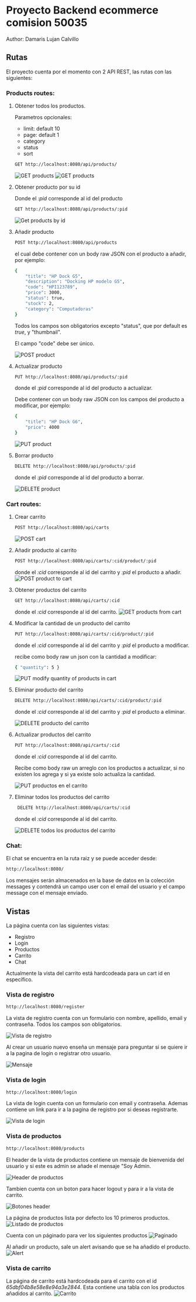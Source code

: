 # Proyecto Backend ecommerce comision 50035

Author: Damaris Lujan Calvillo

## Rutas

El proyecto cuenta por el momento con 2 API REST, las rutas con las siguientes:

### Products routes:

1.  Obtener todos los productos.

    Parametros opcionales:

    - limit: default 10
    - page: default 1
    - category
    - status
    - sort

    ```bash
    GET http://localhost:8080/api/products/
    ```

    ![GET products](https://res.cloudinary.com/doxztm7ed/image/upload/v1708964158/Backend/Readme/1_ilruir.png)
    ![GET products](https://res.cloudinary.com/doxztm7ed/image/upload/v1708964209/Backend/Readme/2_u2zauy.png)

2.  Obtener producto por su id

    Donde el _:pid_ corresponde al id del producto

    ```bash
    GET http://localhost:8080/api/products/:pid
    ```

    ![Get products by id](https://res.cloudinary.com/doxztm7ed/image/upload/v1708964657/Backend/Readme/3_y2dbzc.png)

3.  Añadir producto

    ```bash
    POST http://localhost:8080/api/products
    ```

    el cual debe contener con un body raw JSON con el producto a añadir, por ejemplo:

    ```bash
    {
        "title": "HP Dock G5",
        "description": "Docking HP modelo G5",
        "code": "HPI123789",
        "price": 3000,
        "status": true,
        "stock": 2,
        "category": "Computadoras"
    }
    ```

    Todos los campos son obligatorios excepto "status", que por default es _true_, y "thumbnail".

    El campo "code" debe ser único.

    ![POST product](https://res.cloudinary.com/doxztm7ed/image/upload/v1708964809/Backend/Readme/4_nrpnzo.png)

4.  Actualizar producto

    ```bash
    PUT http://localhost:8080/api/products/:pid
    ```

    donde el _:pid_ corresponde al id del producto a actualizar.

    Debe contener con un body raw JSON con los campos del producto a modificar, por ejemplo:

    ```bash
    {
        "title": "HP Dock G6",
        "price": 4000
    }
    ```

    ![PUT product](https://res.cloudinary.com/doxztm7ed/image/upload/v1708965458/Backend/Readme/5_myrjty.png)

5.  Borrar producto

    ```bash
    DELETE http://localhost:8080/api/products/:pid
    ```

    donde el _:pid_ corresponde al id del producto a borrar.

    ![DELETE product](https://res.cloudinary.com/doxztm7ed/image/upload/v1708965712/Backend/Readme/6_jraycq.png)

### Cart routes:

1. Crear carrito

   ```bash
   POST http://localhost:8080/api/carts
   ```

   ![POST cart](https://res.cloudinary.com/doxztm7ed/image/upload/v1708965788/Backend/Readme/7_vjnpy0.png)

2. Añadir producto al carrito

   ```bash
   POST http://localhost:8080/api/carts/:cid/product/:pid
   ```

   donde el _:cid_ corresponde al id del carrito y _:pid_ el producto a añadir.
   ![POST product to cart](https://res.cloudinary.com/doxztm7ed/image/upload/v1708966021/Backend/Readme/8_z5cdcv.png)

3. Obtener productos del carrito

   ```bash
   GET http://localhost:8080/api/carts/:cid
   ```

   donde el _:cid_ corresponde al id del carrito.
   ![GET products from cart](https://res.cloudinary.com/doxztm7ed/image/upload/v1708966097/Backend/Readme/9_cgzrfp.png)

4. Modificar la cantidad de un producto del carrito

   ```bash
   PUT http://localhost:8080/api/carts/:cid/product/:pid
   ```

   donde el _:cid_ corresponde al id del carrito y _:pid_ el producto a modificar.

   recibe como body raw un json con la cantidad a modificar:

   ```bash
   { "quantity": 5 }
   ```

   ![PUT modify quantity of products in cart](https://res.cloudinary.com/doxztm7ed/image/upload/v1708966356/Backend/Readme/10_pypmbq.png)

5. Eliminar producto del carrito

   ```bash
   DELETE http://localhost:8080/api/carts/:cid/product/:pid
   ```

   donde el _:cid_ corresponde al id del carrito y _:pid_ el producto a eliminar.

   ![DELETE producto del carrito](https://res.cloudinary.com/doxztm7ed/image/upload/v1708966586/Backend/Readme/11_apeu8m.png)

6. Actualizar productos del carrito

   ```bash
   PUT http://localhost:8080/api/carts/:cid
   ```

   donde el _:cid_ corresponde al id del carrito.

   Recibe como body raw un arreglo con los productos a actualizar, si no existen los agrega y si ya existe solo actualiza la cantidad.

   ![PUT productos en el carrito](https://res.cloudinary.com/doxztm7ed/image/upload/v1708966743/Backend/Readme/12_ysiybs.png)

7. Eliminar todos los productos del carrito

   ```bash
    DELETE http://localhost:8080/api/carts/:cid
   ```

   donde el _:cid_ corresponde al id del carrito.

   ![DELETE todos los productos del carrito](https://res.cloudinary.com/doxztm7ed/image/upload/v1708966844/Backend/Readme/13_rwouer.png)

### Chat:

El chat se encuentra en la ruta raiz y se puede acceder desde:

```bash
http://localhost:8080/
```

Los mensajes serán almacenados en la base de datos en la colección messages y contendrá un campo user con el email del usuario y el campo message con el mensaje enviado.

## Vistas

La página cuenta con las siguientes vistas:

- Registro
- Login
- Productos
- Carrito
- Chat

Actualmente la vista del carrito está hardcodeada para un cart id en específico.

### Vista de registro

```bash
http://localhost:8080/register
```

La vista de registro cuenta con un formulario con nombre, apellido, email y contraseña. Todos los campos son obligatorios.

![Vista de registro](https://res.cloudinary.com/doxztm7ed/image/upload/v1709159230/Backend/Readme/18_caw0cx.png)

Al crear un usuario nuevo enseña un mensaje para preguntar si se quiere ir a la pagina de login o registrar otro usuario.

![Mensaje](https://res.cloudinary.com/doxztm7ed/image/upload/v1709159416/Backend/Readme/19_eriaaa.png)

### Vista de login

```bash
http://localhost:8080/login
```

La vista de login cuenta con un formulario con email y contraseña. Ademas contiene un link para ir a la pagina de registro por si deseas registrarte.

![Vista de login](https://res.cloudinary.com/doxztm7ed/image/upload/v1709159588/Backend/Readme/20_f0auew.png)

### Vista de productos

```bash
http://localhost:8080/products
```

El header de la vista de productos contiene un mensaje de bienvenida del usuario y si este es admin se añade el mensaje "Soy Admin.

![Header de productos](https://res.cloudinary.com/doxztm7ed/image/upload/v1709159707/Backend/Readme/21_dleojv.png)

Tambien cuenta con un boton para hacer logout y para ir a la vista de carrito.

![Botones header](https://res.cloudinary.com/doxztm7ed/image/upload/v1709159772/Backend/Readme/22_hslcdi.png)

La página de productos lista por defecto los 10 primeros productos.
![Listado de productos](https://res.cloudinary.com/doxztm7ed/image/upload/v1709159878/Backend/Readme/14_lnjcsu.png)

Cuenta con un páginado para ver los siguientes productos
![Paginado](https://res.cloudinary.com/doxztm7ed/image/upload/v1708967949/Backend/Readme/15_gxtmmf.png)

Al añadir un producto, sale un alert avisando que se ha añadido el producto.
![Alert](https://res.cloudinary.com/doxztm7ed/image/upload/v1708967949/Backend/Readme/16_xqjfzj.png)

### Vista de carrito

La página de carrito está hardcodeada para el carrito con el id _65dbf04b8e58e8e94a3e2844_. Esta contiene una tabla con los productos añadidos al carrito.
![Carrito](https://res.cloudinary.com/doxztm7ed/image/upload/v1708967949/Backend/Readme/17_pgoted.png)
